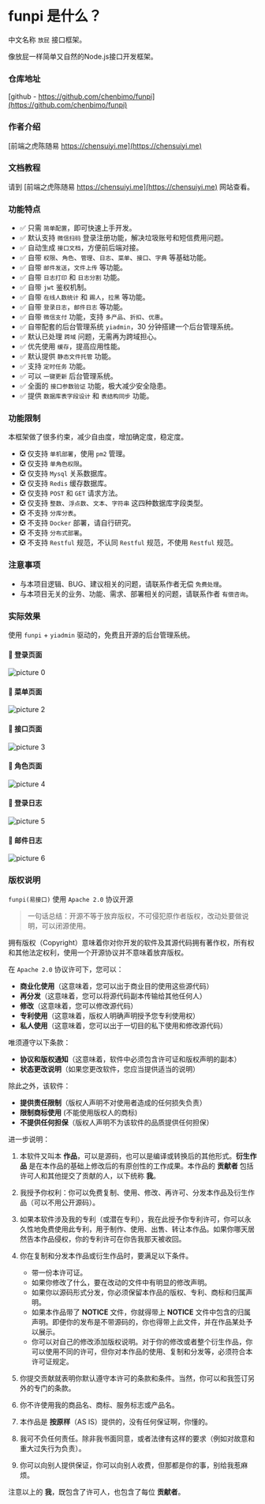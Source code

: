 # funpi 是什么？

中文名称 `放屁` 接口框架。

像放屁一样简单又自然的Node.js接口开发框架。

### 仓库地址

[github - https://github.com/chenbimo/funpi](https://github.com/chenbimo/funpi)

### 作者介绍

[前端之虎陈随易 https://chensuiyi.me](https://chensuiyi.me)

### 文档教程

请到 [前端之虎陈随易 https://chensuiyi.me](https://chensuiyi.me) 网站查看。

### 功能特点

-   ✅ 只需 `简单配置`，即可快速上手开发。
-   ✅ 默认支持 `微信扫码` 登录注册功能，解决垃圾账号和短信费用问题。
-   ✅ 自动生成 `接口文档`，方便前后端对接。
-   ✅ 自带 `权限`、`角色`、`管理`、`日志`、`菜单`、`接口`、`字典` 等基础功能。
-   ✅ 自带 `邮件发送`，`文件上传` 等功能。
-   ✅ 自带 `日志打印` 和 `日志分割` 功能。
-   ✅ 自带 `jwt` 鉴权机制。
-   ✅ 自带 `在线人数统计` 和 `踢人`，`拉黑` 等功能。
-   ✅ 自带 `登录日志`，`邮件日志` 等功能。
-   ✅ 自带 `微信支付` 功能，支持 `多产品`、`折扣`、`优惠`。
-   ✅ 自带配套的后台管理系统 `yiadmin`，30 分钟搭建一个后台管理系统。
-   ✅ 默认已处理 `跨域` 问题，无需再为跨域担心。
-   ✅ 优先使用 `缓存`，提高应用性能。
-   ✅ 默认提供 `静态文件托管` 功能。
-   ✅ 支持 `定时任务` 功能。
-   ✅ 可以 `一键更新` 后台管理系统。
-   ✅ 全面的 `接口参数验证` 功能，极大减少安全隐患。
-   ✅ 提供 `数据库表字段设计` 和 `表结构同步` 功能。

### 功能限制

本框架做了很多约束，减少自由度，增加确定度，稳定度。

-   ❎ 仅支持 `单机部署`，使用 `pm2` 管理。
-   ❎ 仅支持 `单角色权限`。
-   ❎ 仅支持 `Mysql` 关系数据库。
-   ❎ 仅支持 `Redis` 缓存数据库。
-   ❎ 仅支持 `POST` 和 `GET` 请求方法。
-   ❎ 仅支持 `整数`、`浮点数`、`文本`、`字符串` 这四种数据库字段类型。
-   ❎ 不支持 `分库分表`。
-   ❎ 不支持 `Docker` 部署，请自行研究。
-   ❎ 不支持 `分布式部署`。
-   ❎ 不支持 `Restful` 规范，不认同 `Restful` 规范，不使用 `Restful` 规范。

### 注意事项

-   与本项目逻辑、BUG、建议相关的问题，请联系作者无偿 `免费处理`。
-   与本项目无关的业务、功能、需求、部署相关的问题，请联系作者 `有偿咨询`。

### 实际效果

使用 `funpi` + `yiadmin` 驱动的，免费且开源的后台管理系统。

#### 📄 登录页面

![picture 0](https://static.yicode.tech/images/202311/20231126000719.png)

#### 📄 菜单页面

![picture 2](https://static.yicode.tech/images/202311/20231126000809.png)

#### 📄 接口页面

![picture 3](https://static.yicode.tech/images/202311/20231126000833.png)

#### 📄 角色页面

![picture 4](https://static.yicode.tech/images/202311/20231126000913.png)

#### 📄 登录日志

![picture 5](https://static.yicode.tech/images/202311/20231126000935.png)

#### 📄 邮件日志

![picture 6](https://static.yicode.tech/images/202311/20231126001012.png)

### 版权说明

`funpi(易接口)` 使用 `Apache 2.0` 协议开源

> 一句话总结：开源不等于放弃版权，不可侵犯原作者版权，改动处要做说明，可以闭源使用。

拥有版权（Copyright）意味着你对你开发的软件及其源代码拥有著作权，所有权和其他法定权利，使用一个开源协议并不意味着放弃版权。

在 `Apache 2.0` 协议许可下，您可以：

-   **商业化使用**（这意味着，您可以出于商业目的使用这些源代码）
-   **再分发**（这意味着，您可以将源代码副本传输给其他任何人）
-   **修改**（这意味着，您可以修改源代码）
-   **专利使用**（这意味着，版权人明确声明授予您专利使用权）
-   **私人使用**（这意味着，您可以出于一切目的私下使用和修改源代码）

唯须遵守以下条款：

-   **协议和版权通知**（这意味着，软件中必须包含许可证和版权声明的副本）
-   **状态更改说明**（如果您更改软件，您应当提供适当的说明）

除此之外，该软件：

-   **提供责任限制**（版权人声明不对使用者造成的任何损失负责）
-   **限制商标使用** (不能使用版权人的商标)
-   **不提供任何担保**（版权人声明不为该软件的品质提供任何担保）

进一步说明：

1. 本软件又叫本 **作品**，可以是源码，也可以是编译或转换后的其他形式。**衍生作品** 是在本作品的基础上修改后的有原创性的工作成果。本作品的 **贡献者** 包括许可人和其他提交了贡献的人，以下统称 **我**。
2. 我授予你权利：你可以免费复制、使用、修改、再许可、分发本作品及衍生作品（可以不用公开源码）。
3. 如果本软件涉及我的专利（或潜在专利），我在此授予你专利许可，你可以永久性地免费使用此专利，用于制作、使用、出售、转让本作品。如果你哪天居然告本作品侵权，你的专利许可在你告我那天被收回。
4. 你在复制和分发本作品或衍生作品时，要满足以下条件。

    - 带一份本许可证。
    - 如果你修改了什么，要在改动的文件中有明显的修改声明。
    - 如果你以源码形式分发，你必须保留本作品的版权、专利、商标和归属声明。
    - 如果本作品带了 **NOTICE** 文件，你就得带上 **NOTICE** 文件中包含的归属声明。即便你的发布是不带源码的，你也得带上此文件，并在作品某处予以展示。
    - 你可以对自己的修改添加版权说明。对于你的修改或者整个衍生作品，你可以使用不同的许可，但你对本作品的使用、复制和分发等，必须符合本许可证规定。

5. 你提交贡献就表明你默认遵守本许可的条款和条件。当然，你可以和我签订另外的专门的条款。
6. 你不许使用我的商品名、商标、服务标志或产品名。
7. 本作品是 **按原样**（AS IS）提供的，没有任何保证啊，你懂的。
8. 我可不负任何责任。除非我书面同意，或者法律有这样的要求（例如对故意和重大过失行为负责）。
9. 你可以向别人提供保证，你可以向别人收费，但那都是你的事，别给我惹麻烦。

注意以上的 **我**，既包含了许可人，也包含了每位 **贡献者**。
